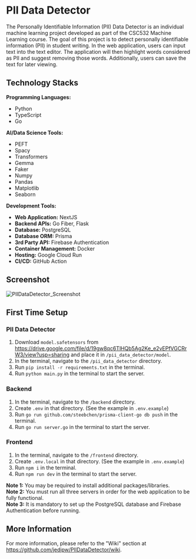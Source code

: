 # PII Data Detector

The Personally Identifiable Information (PII) Data Detector is an individual machine learning project developed as part of the CSC532 Machine Learning course. The goal of this project is to detect personally identifiable information (PII) in student writing. In the web application, users can input text into the text editor. The application will then highlight words considered as PII and suggest removing those words. Additionally, users can save the text for later viewing.

## Technology Stacks

<b>Programming Languages:</b>
- Python
- TypeScript
- Go

<b>AI/Data Science Tools:</b>
- PEFT
- Spacy
- Transformers
- Gemma
- Faker
- Numpy
- Pandas
- Matplotlib
- Seaborn

<b>Development Tools:</b>
- <b>Web Application:</b> NextJS
- <b>Backend APIs:</b> Go Fiber, Flask
- <b>Database:</b> PostgreSQL
- <b>Database ORM:</b> Prisma
- <b>3rd Party API:</b> Firebase Authentication
- <b>Container Management:</b> Docker
- <b>Hosting:</b> Google Cloud Run
- <b>CI/CD:</b> GitHub Action

## Screenshot
![PIIDataDetector_Screenshot](https://github.com/jedipw/PIIDataDetector/assets/82791342/d2491f75-ba96-4522-8520-a1900be08b26)

## First Time Setup
### PII Data Detector
1. Download `model.safetensors` from https://drive.google.com/file/d/19gw8qc6TlHQb5Ag2Ke_e2vEPfVGCRrW3/view?usp=sharing and place it in `/pii_data_detector/model`.
1. In the terminal, navigate to the `/pii_data_detector` directory.
2. Run `pip install -r requirements.txt` in the terminal.
3. Run `python main.py` in the terminal to start the server.

### Backend
1. In the terminal, navigate to the `/backend` directory.
2. Create `.env` in that directory. (See the example in `.env.example`)
3. Run `go run github.com/steebchen/prisma-client-go db push` in the terminal.
4. Run `go run server.go` in the terminal to start the server.

### Frontend
1. In the terminal, navigate to the `/frontend` directory.
2. Create `.env.local` in that directory. (See the example in `.env.example`)
3. Run `npm i` in the terminal.
4. Run `npm run dev` in the terminal to start the server.

**Note 1:** You may be required to install additional packages/libraries.<br>
**Note 2:** You must run all three servers in order for the web application to be fully functional.<br>
**Note 3:** It is mandatory to set up the PostgreSQL database and Firebase Authentication before running.<br>

## More Information
For more information, please refer to the "Wiki" section at https://github.com/jedipw/PIIDataDetector/wiki.
